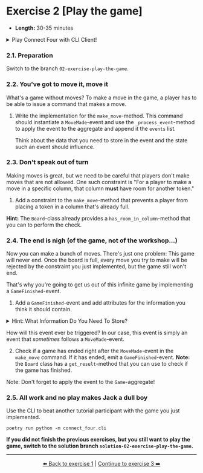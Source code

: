 # Exercise 2 [Play the game]

- **Length:** 30-35 minutes 


<details>
  <summary>Play Connect Four with CLI Client!</summary>

To make the game more exciting, we've implemented a CLI-client that allows you
To play a game of Connect Four. That is, if you manage to implement the
necessary commands and events.

To run the CLI simply run:

```shell
poetry run python -m connect_four.cli
```

Of course, another way to check your progress is by writing unit tests. We've
already implemented a basic unit test for a game started constraint to give
you an idea of how to write tests for the `Game`-aggregate.

```shell
poetry run pytest
```
</details>



### 2.1. Preparation

Switch to the branch `02-exercise-play-the-game`.



### 2.2. You've got to move it, move it

What's a game without moves? To make a move in the game, a player has to be able
to issue a command that makes a move.

1. Write the implementation for the `make_move`-method. This command should
   instantiate a `MoveMade`-event and use the `_process_event`-method to apply
   the event to the aggregate and append it the `events` list.

   Think about the data that you need to store in the event and the state such
   an event should influence.



### 2.3. Don't speak out of turn

Making moves is great, but we need to be careful that players don't make moves
that are not allowed. One such constraint is "For a player to make a move in a
specific column, that column **must** have room for another token."

1. Add a constraint to the `make_move`-method that prevents a player from
   placing a token in a column that's already full.

**Hint:** The `Board`-class already provides a `has_room_in_column`-method that
you can to perform the check.



### 2.4. The end is nigh (of the game, not of the workshop...)

Now you can make a bunch of moves. There's just one problem: This game will
never end. Once the board is full, every move you try to make will be rejected
by the constraint you just implemented, but the game still won't end.

That's why you're going to get us out of this infinite game by implementing a
`GameFinished`-event.

1. Add a `GameFinished`-event and add attributes for the information you think
   it should contain.

<details>
  <summary>Hint: What Information Do You Need To Store?</summary>

Remember that we're never going to persist the state of an aggregate as-is, only
the events that determined the state. This means that if you want to store the
result of a game. you have to associate that information with the event.

How you store that information is a design choice. The game already "knows" who
the players are, so you might just store "player a won", "player b won", or 
"game ended in a draw".
</details>

How will this event ever be triggered? In our case, this event is simply an
event that *sometimes* follows a `MoveMade`-event.

2. Check if a game has ended right after the `MoveMade`-event in the `make_move`
   command. If it has ended, emit a `GameFinished`-event. **Note:** the `Board`
   class has a `get_result`-method that you can use to check if the game has
   finished.

Note: Don't forget to apply the event to the `Game`-aggregate!


   
### 2.5. All work and no play makes Jack a dull boy

Use the CLI to beat another tutorial participant with the game you just
implemented.

```shell
poetry run python -m connect_four.cli
```

**If you did not finish the previous exercises, but you still want to play the
game, switch to the solution branch `solution-02-exercise-play-the-game`.**

---

<p align="center">
   <a href="/exercises/exercise-01-start-game.md">⬅️ Back to exercise 1</a> | <a href="/exercises/exercise-03-persist-the-events.md">Continue to exercise 3 ➡️</a>
</p>

